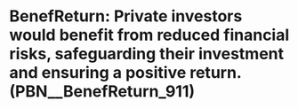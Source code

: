 # BenefReturn: __Private investors would benefit from reduced financial risks, safeguarding their investment and ensuring a positive return.__ (PBN__BenefReturn_911)

